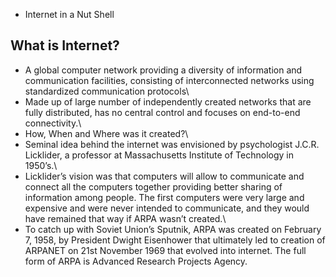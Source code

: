 - Internet in a Nut Shell
 ## What is Internet?
- A global computer network providing a diversity of information and communication facilities, consisting of interconnected networks using standardized communication protocols\
- Made up of large number of independently created networks that are fully distributed, has no central control and focuses on end-to-end connectivity.\
- How, When and Where was it created?\
- Seminal idea behind the internet was envisioned by psychologist J.C.R. Licklider, a professor at Massachusetts Institute of Technology in 1950’s.\ 
- Licklider’s vision was that computers will allow to communicate and connect all the computers together providing better sharing of information among people. The first computers were very large and expensive and were never intended to communicate, and they would have remained that way if ARPA wasn’t created.\
- To catch up with Soviet Union’s Sputnik, ARPA was created on February 7, 1958, by President Dwight Eisenhower that ultimately led to creation of ARPANET on 21st November 1969 that evolved into internet. The full form of ARPA is Advanced Research Projects Agency.
